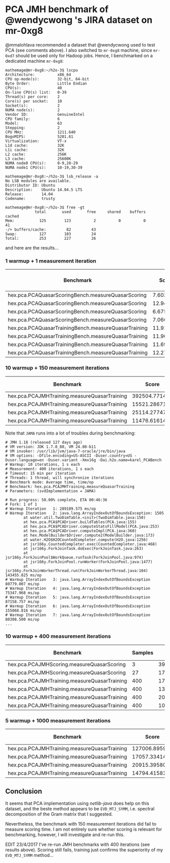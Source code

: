 # PCA JMH benchmark of @wendycwong 's JIRA dataset on mr-0xg8
@mmalohlava recommended a dataset that @wendycwong used to test PCA (see comments above). I also switched to `mr-0xg8` machine, since `mr-0xd7` should be used only for Hadoop jobs. Hence, I benchmarked on a dedicated machine `mr-0xg8`:

```
mathemage@mr-0xg8:~/h2o-3$ lscpu
Architecture:          x86_64
CPU op-mode(s):        32-bit, 64-bit
Byte Order:            Little Endian
CPU(s):                40
On-line CPU(s) list:   0-39
Thread(s) per core:    2
Core(s) per socket:    10
Socket(s):             2
NUMA node(s):          2
Vendor ID:             GenuineIntel
CPU family:            6
Model:                 63
Stepping:              2
CPU MHz:               1211.640
BogoMIPS:              5201.61
Virtualization:        VT-x
L1d cache:             32K
L1i cache:             32K
L2 cache:              256K
L3 cache:              25600K
NUMA node0 CPU(s):     0-9,20-29
NUMA node1 CPU(s):     10-19,30-39

mathemage@mr-0xg8:~/h2o-3$ lsb_release -a
No LSB modules are available.
Distributor ID: Ubuntu
Description:    Ubuntu 14.04.5 LTS
Release:        14.04
Codename:       trusty

mathemage@mr-0xg8:~/h2o-3$ free -gt
             total       used       free     shared    buffers     cached
Mem:           125        123          2          0          0         41
-/+ buffers/cache:         82         43
Swap:          127        103         24
Total:         253        227         26
```

and here are the results...

### 1 warmup + 1 measurement iteration
| Benchmark                                            | Score     | Score Error (99.9%) | Unit  | Param: svdImplementation | 
|------------------------------------------------------|-----------|---------------------|-------|--------------------------| 
| hex.pca.PCAQuasarScoringBench.measureQuasarScoring   | 7.603006  | 5.396575            | ms/op | JAMA                     | 
| hex.pca.PCAQuasarScoringBench.measureQuasarScoring   | 12.941340 | 22.550269           | ms/op | MTJ                      | 
| hex.pca.PCAQuasarScoringBench.measureQuasarScoring   | 6.675360  | 4.172057            | ms/op | EVD_MTJ_DENSEMATRIX      | 
| hex.pca.PCAQuasarScoringBench.measureQuasarScoring   | 7.066895  | 6.008761            | ms/op | EVD_MTJ_SYMM             | 
| hex.pca.PCAQuasarTrainingBench.measureQuasarTraining | 11.911098 | 2.418632            | ms/op | JAMA                     | 
| hex.pca.PCAQuasarTrainingBench.measureQuasarTraining | 11.967880 | 1.683498            | ms/op | MTJ                      | 
| hex.pca.PCAQuasarTrainingBench.measureQuasarTraining | 11.691213 | 0.637260            | ms/op | EVD_MTJ_DENSEMATRIX      | 
| hex.pca.PCAQuasarTrainingBench.measureQuasarTraining | 12.271872 | 1.429068            | ms/op | EVD_MTJ_SYMM             | 

### 10 warmup + 150 measurement iterations
| Benchmark                                    | Score         | Score Error (99.9%) | Unit  | Param: svdImplementation | 
|----------------------------------------------|---------------|---------------------|-------|--------------------------| 
| hex.pca.PCAJMHTraining.measureQuasarTraining | 392504.771497 | 100051.102020       | ms/op | JAMA                     | 
| hex.pca.PCAJMHTraining.measureQuasarTraining | 15521.286719  | 1062.093363         | ms/op | MTJ                      | 
| hex.pca.PCAJMHTraining.measureQuasarTraining | 25114.277478  | 782.708886          | ms/op | EVD_MTJ_DENSEMATRIX      | 
| hex.pca.PCAJMHTraining.measureQuasarTraining | 11476.616143  | 1464.335828         | ms/op | EVD_MTJ_SYMM             | 

Note that `JAMA` runs into a lot of troubles during benchmarking:
```
# JMH 1.18 (released 127 days ago)
# VM version: JDK 1.7.0_80, VM 24.80-b11
# VM invoker: /usr/lib/jvm/java-7-oracle/jre/bin/java
# VM options: -Dfile.encoding=US-ASCII -Duser.country=US -Duser.language=en -Duser.variant -Xmx16g -Dai.h2o.name=karel_PCABench
# Warmup: 10 iterations, 1 s each
# Measurement: 400 iterations, 1 s each
# Timeout: 15 min per iteration
# Threads: 1 thread, will synchronize iterations
# Benchmark mode: Average time, time/op
# Benchmark: hex.pca.PCAJMHTraining.measureQuasarTraining
# Parameters: (svdImplementation = JAMA)

# Run progress: 50.00% complete, ETA 00:46:36
# Fork: 1 of 1
# Warmup Iteration   1: 289189.575 ms/op
# Warmup Iteration   2: java.lang.ArrayIndexOutOfBoundsException: 1505
        at water.util.TwoDimTable.<init>(TwoDimTable.java:150)
        at hex.pca.PCA$PCADriver.buildTables(PCA.java:155)
        at hex.pca.PCA$PCADriver.computeStatsFillModel(PCA.java:253)
        at hex.pca.PCA$PCADriver.computeImpl(PCA.java:360)
        at hex.ModelBuilder$Driver.compute2(ModelBuilder.java:173)
        at water.H2O$H2OCountedCompleter.compute(H2O.java:1256)
        at jsr166y.CountedCompleter.exec(CountedCompleter.java:468)
        at jsr166y.ForkJoinTask.doExec(ForkJoinTask.java:263)
        at jsr166y.ForkJoinPool$WorkQueue.runTask(ForkJoinPool.java:974)
        at jsr166y.ForkJoinPool.runWorker(ForkJoinPool.java:1477)
        at jsr166y.ForkJoinWorkerThread.run(ForkJoinWorkerThread.java:104)
143455.825 ms/op
# Warmup Iteration   3: java.lang.ArrayIndexOutOfBoundsException
80779.007 ms/op
# Warmup Iteration   4: java.lang.ArrayIndexOutOfBoundsException
75347.968 ms/op
# Warmup Iteration   5: java.lang.ArrayIndexOutOfBoundsException
87158.757 ms/op
# Warmup Iteration   6: java.lang.ArrayIndexOutOfBoundsException
155068.816 ms/op
# Warmup Iteration   7: java.lang.ArrayIndexOutOfBoundsException
80308.500 ms/op
...
```

### 10 warmup + 400 measurement iterations
| Benchmark                                    | Samples | Score         | Score Error (99.9%) | Unit  | Param: svdImplementation | 
|----------------------------------------------|---------|---------------|---------------------|-------|--------------------------| 
| hex.pca.PCAJMHScoring.measureQuasarScoring   | 3       | 39.701923     | 36.227966           | ms/op | MTJ                      | 
| hex.pca.PCAJMHScoring.measureQuasarScoring   | 27      | 174.801447    | 220.367041          | ms/op | EVD_MTJ_DENSEMATRIX      | 
| hex.pca.PCAJMHTraining.measureQuasarTraining | 400     | 172049.874083 | 17059.100315        | ms/op | JAMA                     | 
| hex.pca.PCAJMHTraining.measureQuasarTraining | 400     | 13904.973061  | 581.715394          | ms/op | MTJ                      | 
| hex.pca.PCAJMHTraining.measureQuasarTraining | 400     | 20494.275272  | 287.017995          | ms/op | EVD_MTJ_DENSEMATRIX      | 
| hex.pca.PCAJMHTraining.measureQuasarTraining | 400     | 10526.038597  | 755.710913          | ms/op | EVD_MTJ_SYMM             | 

### 5 warmup + 1000 measurement iterations
| Benchmark                                    | Score         | Score Error (99.9%) | Unit  | Param: svdImplementation | 
|----------------------------------------------|---------------|---------------------|-------|--------------------------| 
| hex.pca.PCAJMHTraining.measureQuasarTraining | 127006.895907 | 8329.317490         | ms/op | JAMA                     | 
| hex.pca.PCAJMHTraining.measureQuasarTraining | 17057.334141  | 371.901861          | ms/op | MTJ                      | 
| hex.pca.PCAJMHTraining.measureQuasarTraining | 20915.395808  | 183.976679          | ms/op | EVD_MTJ_DENSEMATRIX      | 
| hex.pca.PCAJMHTraining.measureQuasarTraining | 14794.415830  | 485.443178          | ms/op | EVD_MTJ_SYMM             | 


## Conclusion
It seems that PCA implementation using *netlib-java* does help on this dataset, and the beste method appears to be `EVD_MTJ_SYMM`, i.e. spectral decomposition of the Gram matrix that I suggested.

Nevertheless, the benchmark with 150 measurement iterations did fail to measure scoring time. I am not entirely sure whether scoring is relevant for benchmarking, however, I will investigate and re-run this.

EDIT 23/4/2017
I've re-run JMH benchmarks with 400 iterations (see results above). Scoring still fails, training just confirms the superiority of my `EVD_MTJ_SYMM` method...